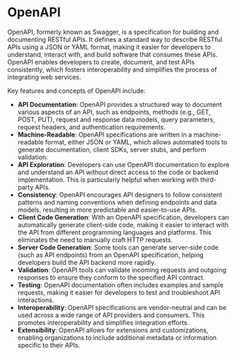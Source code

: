 # OpenAPI
OpenAPI, formerly known as Swagger, is a specification for building and documenting RESTful APIs. It defines a standard way to describe RESTful APIs using a JSON or YAML format, making it easier for developers to understand, interact with, and build software that consumes these APIs. OpenAPI enables developers to create, document, and test APIs consistently, which fosters interoperability and simplifies the process of integrating web services.

Key features and concepts of OpenAPI include:

- **API Documentation**: OpenAPI provides a structured way to document various aspects of an API, such as endpoints, methods (e.g., GET, POST, PUT), request and response data models, query parameters, request headers, and authentication requirements.
- **Machine-Readable**: OpenAPI specifications are written in a machine-readable format, either JSON or YAML, which allows automated tools to generate documentation, client SDKs, server stubs, and perform validation.
- **API Exploration**: Developers can use OpenAPI documentation to explore and understand an API without direct access to the code or backend implementation. This is particularly helpful when working with third-party APIs.
- **Consistency**: OpenAPI encourages API designers to follow consistent patterns and naming conventions when defining endpoints and data models, resulting in more predictable and easier-to-use APIs.
- **Client Code Generation**: With an OpenAPI specification, developers can automatically generate client-side code, making it easier to interact with the API from different programming languages and platforms. This eliminates the need to manually craft HTTP requests.
- **Server Code Generation**: Some tools can generate server-side code (such as API endpoints) from an OpenAPI specification, helping developers build the API backend more rapidly.
- **Validation**: OpenAPI tools can validate incoming requests and outgoing responses to ensure they conform to the specified API contract.
- **Testing**: OpenAPI documentation often includes examples and sample requests, making it easier for developers to test and troubleshoot API interactions.
- **Interoperability**: OpenAPI specifications are vendor-neutral and can be used across a wide range of API providers and consumers. This promotes interoperability and simplifies integration efforts.
- **Extensibility**: OpenAPI allows for extensions and customizations, enabling organizations to include additional metadata or information specific to their APIs.
